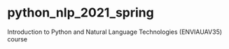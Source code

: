# python_nlp_2021_spring
Introduction to Python and Natural Language Technologies (ENVIAUAV35) course
